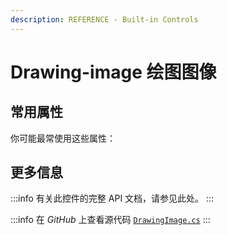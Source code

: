 ```yaml
---
description: REFERENCE - Built-in Controls
---
```


# Drawing-image 绘图图像

## 常用属性

你可能最常使用这些属性：

## 更多信息

:::info
有关此控件的完整 API 文档，请参见此处。
:::

:::info
在 _GitHub_ 上查看源代码 [`DrawingImage.cs`](https://github.com/AvaloniaUI/Avalonia/blob/master/src/Avalonia.Base/Media/DrawingImage.cs)
:::

